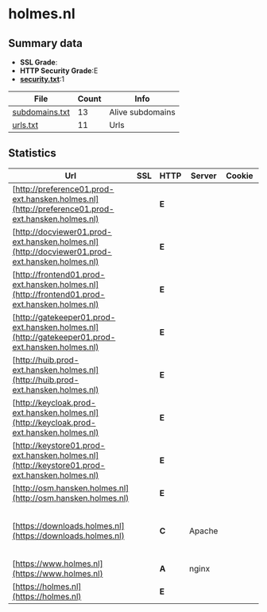 

# holmes.nl
## Summary data


 - **SSL Grade**:
 - **HTTP Security Grade**:E
 - **[security.txt](https://www.digitaleoverheid.nl/nieuws/standaard-security-txt-nu-verplicht-voor-overheid/)**:1


| File       | Count | Info |
|------------|-------|------|
|[subdomains.txt](/data/holmes.nl/subdomains.txt)|13|Alive subdomains|
|[urls.txt](/data/holmes.nl/urls.txt)|11|Urls|


## Statistics


| Url | SSL | HTTP | Server | Cookie | HSTS | CORS | CTO | CSP | XFO | XXP | RP |FP| Tech |Title |
|--------|-------|-------|------|------|------|------|------|------|------|------|------|------|------|------|
|[http://preference01.prod-ext.hansken.holmes.nl](http://preference01.prod-ext.hansken.holmes.nl)| | **E**|| | | | | | | | :white_check_mark: | |||
|[http://docviewer01.prod-ext.hansken.holmes.nl](http://docviewer01.prod-ext.hansken.holmes.nl)| | **E**|| | | | | | | | :white_check_mark: | |||
|[http://frontend01.prod-ext.hansken.holmes.nl](http://frontend01.prod-ext.hansken.holmes.nl)| | **E**|| | | | | | | | :white_check_mark: | |||
|[http://gatekeeper01.prod-ext.hansken.holmes.nl](http://gatekeeper01.prod-ext.hansken.holmes.nl)| | **E**|| | | | | | | | :white_check_mark: | |||
|[http://huib.prod-ext.hansken.holmes.nl](http://huib.prod-ext.hansken.holmes.nl)| | **E**|| | | | | | | | :white_check_mark: | |||
|[http://keycloak.prod-ext.hansken.holmes.nl](http://keycloak.prod-ext.hansken.holmes.nl)| | **E**|| | | | | | | | :white_check_mark: | |||
|[http://keystore01.prod-ext.hansken.holmes.nl](http://keystore01.prod-ext.hansken.holmes.nl)| | **E**|| | | | | | | | :white_check_mark: | |||
|[http://osm.hansken.holmes.nl](http://osm.hansken.holmes.nl)| | **E**|| | | | | | | | :white_check_mark: | |||
|[https://downloads.holmes.nl](https://downloads.holmes.nl)| | **C**|Apache| |:white_check_mark: | | | | | | :white_check_mark: | |Apache HTTP Server Basic HSTS|401 Unauthorized|
|[https://www.holmes.nl](https://www.holmes.nl)| | **A**|nginx| |:white_check_mark: | | |:warning: | :white_check_mark: | :white_check_mark: | :white_check_mark: | |Nginx|302 Found|
|[https://holmes.nl](https://holmes.nl)| | **E**|| | | | | | | | :white_check_mark: | |||


